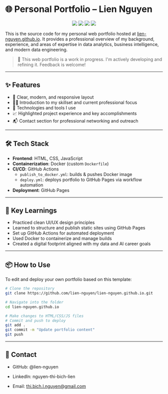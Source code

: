 # 🌐 Personal Portfolio – Lien Nguyen

<p align="center">
  <a href="https://github.com/lien-nguyen/lien-nguyen.github.io/releases/"><img src="https://img.shields.io/github/v/release/lien-nguyen/lien-nguyen.github.io?include_prereleases&display_name=release&labelColor=pink&color=blue"></a>
  <a href="https://github.com/lien-nguyen/lien-nguyen.github.io/releases/"><img src="https://img.shields.io/github/commits-since/lien-nguyen/lien-nguyen.github.io/v0.0.1?labelColor=yellow&color=green"></a>
  <a href="https://github.com/lien-nguyen/lien-nguyen.github.io"><img src="https://img.shields.io/github/commit-activity/w/lien-nguyen/lien-nguyen.github.io"></a>
  <a href="https://github.com/lien-nguyen/lien-nguyen.github.io/actions"><img src="https://img.shields.io/github/actions/workflow/status/lien-nguyen/lien-nguyen.github.io/publish_to_docker.yml"></a>
</p>

This is the source code for my personal web portfolio hosted at [lien-nguyen.github.io](https://lien-nguyen.github.io/). It provides a professional overview of my background, experience, and areas of expertise in data analytics, business intelligence, and modern data engineering.

> 🚧 This web portfolio is a work in progress. I'm actively developing and refining it. Feedback is welcome!


---

## ✨ Features

- 📌 Clear, modern, and responsive layout
- 👩‍💻 Introduction to my skillset and current professional focus
- 🧰 Technologies and tools I use
- 📈 Highlighted project experience and key accomplishments
- 📬 Contact section for professional networking and outreach

---

## 🛠️ Tech Stack

- **Frontend**: HTML, CSS, JavaScript
- **Containerization**: Docker (custom `Dockerfile`)
- **CI/CD**: GitHub Actions  
  - `publish_to_docker.yml`: builds & pushes Docker image  
  - `deploy.yml`: deploys portfolio to GitHub Pages via workflow automation
- **Deployment**: GitHub Pages

---

## 🧠 Key Learnings

- Practiced clean UI/UX design principles  
- Learned to structure and publish static sites using GitHub Pages  
- Set up GitHub Actions for automated deployment  
- Used Docker to containerize and manage builds  
- Created a digital footprint aligned with my data and AI career goals

---

## 📦 How to Use

To edit and deploy your own portfolio based on this template:

```bash
# Clone the repository
git clone https://github.com/lien-nguyen/lien-nguyen.github.io.git

# Navigate into the folder
cd lien-nguyen.github.io

# Make changes to HTML/CSS/JS files
# Commit and push to deploy
git add .
git commit -m "Update portfolio content"
git push
```


---

## 🪪 Contact

- GitHub: @lien-nguyen

- LinkedIn: nguyen-thi-bich-lien

- Email: thi.bich.l.nguyen@gmail.com